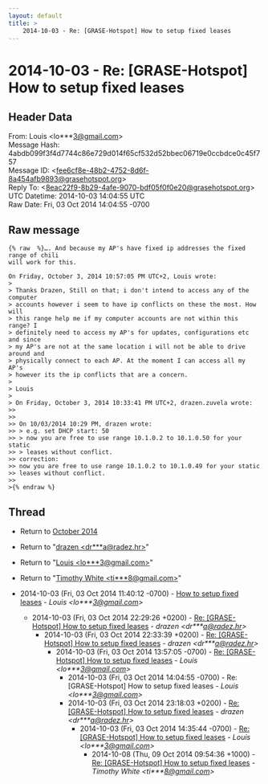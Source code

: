 ```yaml
---
layout: default
title: >
    2014-10-03 - Re: [GRASE-Hotspot] How to setup fixed leases
---
```


# 2014-10-03 - Re: [GRASE-Hotspot] How to setup fixed leases

## Header Data

From: Louis \<lo***3@gmail.com\><br>
Message Hash: 4abdb099f3f4d7744c86e729d014f65cf532d52bbec06719e0ccbdce0c45f757<br>
Message ID: \<fee6cf8e-48b2-4752-8d6f-8a454afb9893@grasehotspot.org\><br>
Reply To: \<8eac22f9-8b29-4afe-9070-bdf05f0f0e20@grasehotspot.org\><br>
UTC Datetime: 2014-10-03 14:04:55 UTC<br>
Raw Date: Fri, 03 Oct 2014 14:04:55 -0700<br>

## Raw message

```
{% raw  %}…. And because my AP's have fixed ip addresses the fixed range of chili 
will work for this.

On Friday, October 3, 2014 10:57:05 PM UTC+2, Louis wrote:
>
> Thanks Drazen, Still on that; i don't intend to access any of the computer 
> accounts however i seem to have ip conflicts on these the most. How will 
> this range help me if my computer accounts are not within this range? I 
> definitely need to access my AP's for updates, configurations etc and since 
> my AP's are not at the same location i will not be able to drive around and 
> physically connect to each AP. At the moment I can access all my AP's 
> however its the ip conflicts that are a concern.
>
> Louis
>
> On Friday, October 3, 2014 10:33:41 PM UTC+2, drazen.zuvela wrote:
>>
>>
>> On 10/03/2014 10:29 PM, drazen wrote: 
>> > e.g. set DHCP start: 50 
>> > now you are free to use range 10.1.0.2 to 10.1.0.50 for your static 
>> > leases without conflict. 
>> correction: 
>> now you are free to use range 10.1.0.2 to 10.1.0.49 for your static 
>> leases without conflict. 
>>
>{% endraw %}
```

## Thread

+ Return to [October 2014](/archive/2014/10)

+ Return to "[drazen <dr***a<span>@</span>radez.hr>](/authors/dr___a_at_radez_hr)"
+ Return to "[Louis <lo***3<span>@</span>gmail.com>](/authors/lo___3_at_gmail_com)"
+ Return to "[Timothy White <ti***8<span>@</span>gmail.com>](/authors/ti___8_at_gmail_com)"

+ 2014-10-03 (Fri, 03 Oct 2014 11:40:12 -0700) - [How to setup fixed leases](/archive/2014/10/c7aedf8412f725f01d38302d4a2459683551b3a9766e44aac7d75bee412c3d1a) - _Louis \<lo***3@gmail.com\>_
  + 2014-10-03 (Fri, 03 Oct 2014 22:29:26 +0200) - [Re: [GRASE-Hotspot] How to setup fixed leases](/archive/2014/10/ff25dabe4516049834cbade7393083e141b2f34e526dee90ad7ec10a6facb596) - _drazen \<dr***a@radez.hr\>_
    + 2014-10-03 (Fri, 03 Oct 2014 22:33:39 +0200) - [Re: [GRASE-Hotspot] How to setup fixed leases](/archive/2014/10/982ccc7850b51666c601653218b9f02eaf2a5889e5b65b8b7721636b22d872c4) - _drazen \<dr***a@radez.hr\>_
      + 2014-10-03 (Fri, 03 Oct 2014 13:57:05 -0700) - [Re: [GRASE-Hotspot] How to setup fixed leases](/archive/2014/10/55c8be3a4097d1a4bbb8ec46bbe71b30b0c2671c762e86e797500e823595f029) - _Louis \<lo***3@gmail.com\>_
        + 2014-10-03 (Fri, 03 Oct 2014 14:04:55 -0700) - Re: [GRASE-Hotspot] How to setup fixed leases - _Louis \<lo***3@gmail.com\>_
        + 2014-10-03 (Fri, 03 Oct 2014 23:18:03 +0200) - [Re: [GRASE-Hotspot] How to setup fixed leases](/archive/2014/10/f93e75a3fa6b863148357c00e4904998e97e0c4741b22aaceb9d4121ce48f518) - _drazen \<dr***a@radez.hr\>_
          + 2014-10-03 (Fri, 03 Oct 2014 14:35:44 -0700) - [Re: [GRASE-Hotspot] How to setup fixed leases](/archive/2014/10/f6530699cfee42b2a81026704e18bc02b923a98cb88eef736f66018f6da97546) - _Louis \<lo***3@gmail.com\>_
            + 2014-10-08 (Thu, 09 Oct 2014 09:54:36 +1000) - [Re: [GRASE-Hotspot] How to setup fixed leases](/archive/2014/10/8ee17a97bb445f149a591b4ecdc1632be5a2369d336c8072dc6b45d038557724) - _Timothy White \<ti***8@gmail.com\>_

